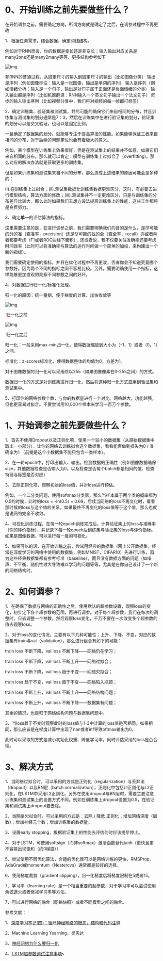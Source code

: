 # 0、开始训练之前先要做些什么？

在开始调参之前，需要确定方向，所谓方向就是确定了之后，在调参过程中不再更改

1、根据任务需求，结合数据，确定网络结构。

例如对于RNN而言，你的数据是变长还是非变长；输入输出对应关系是many2one还是many2many等等，更多结构参考如下

 ![img](https://img2018.cnblogs.com/blog/1479233/201812/1479233-20181223113726085-163410510.png)

非RNN的普通过程，从固定尺寸的输入到固定尺寸的输出（比如图像分类）
输出是序列（例如图像标注：输入是一张图像，输出是单词的序列）
输入是序列（例如情绪分析：输入是一个句子，输出是对句子属于正面还是负面情绪的分类）
输入输出都是序列（比如机器翻译：RNN输入一个英文句子输出一个法文句子）
同步的输入输出序列（比如视频分类中，我们将对视频的每一帧都打标签）

2、确定训练集、验证集和测试集，并尽可能的确保它们来自相同的分布，并且训练集与测试集的划分通常是7：3，然后在训练集中在进行验证集的划分，验证集的划分可以是交叉验证，也可以是固定比例。

一旦确定了数据集的划分，就能够专注于提高算法的性能。如果能够保证三者来自相同的分布，对于后续的问题定位也会有着极大的意义。

例如，某个模型在训练集上效果很好，但是在测试集上的结果并不如意，如果它们来自相同的分布，那么就可以肯定：模型在训练集上过拟合了（overfitting)，那么对应的解决办法就是获取更多的训练集。

但是如果训练集和测试集来自不同的分布，那么造成上述结果的原因可能会是多种的：

(i).在训练集上过拟合；(ii).测试集数据比训练集数据更难区分，这时，有必要去进行模型结构，算法方面的修改；(iii).测试集并不一定更难区分，只是与训练集的分布差异比较大，那么此时如果我们去想方设法提高训练集上的性能，这些工作都将是白费努力。

3、确定**单一**的评估算法的指标。

这里需要注意的是，在进行调参之前，我们需要明确我们的目的是什么，是尽可能的分的准（查准率，precision）还是尽可能的找的全（查全率，recall）亦或者两者都要考虑（F1或者ROC曲线下面积）；还或者说，我不仅要关注准确率还要考虑时间效率（此时可以将准确率与算法的运行时间做一个简单的加权，来构建出一个新的指标）。

我们需要确定使用的指标，并且在优化过程中不再更改，否者你会不知道究竟哪个参数好，因为两个不同的指标之间不容易比较。另外，需要明确使用一个指标，这样能够更加直观的观察不同参数之间的好坏。

4、对数据进行归一化/标准化处理。

归一化的原因：统一量纲、便于梯度的计算、加快收敛等

![img](https://img2018.cnblogs.com/blog/1479233/201812/1479233-20181223152134593-127203317.png)

​                        归一化之前

![img](https://img2018.cnblogs.com/blog/1479233/201812/1479233-20181223152156727-1665598907.png)

​                           归一化之后

 

归一化：一般采用max-min归一化，使得数据缩放到大小为（-1，1）或者（0，1）之间。

标准化：z-scores标准化，使得数据整体的均值为0，方差为1。

对于图像数据的归一化可以采用除以255（如果图像像素在0-255之间）的方式。

数据归一化的方式是对训练集进行归一化，然后将这种归一化方式应用到验证集和测试集中。

5、打印你的网络参数个数，与你的数据量进行一个对比。网络越大，功能越强，但也更容易过拟合。不要尝试用10,000个样本来学习一百万个参数。

# 1、开始调参之前先要做些什么？

1、首先不使用Dropout以及正则化项，使用一个较小的数据集（从原始数据集中取出一小部分），让你的网络去训练拟合这个数据集，看看能否做到损失为0 / 准确率为1 （前提是这个小数据集不能只包含一类样本）。

2、在一轮epoch中，打印出输入、输出，检测数据的正确性（例如图像数据确保size，其他数据检查是否输入为0，以及检查是否每个batch都是相同的值，检查特征与标签是否对应）

3、去除正则化项，观察初始的loss值，并对loss进行预估。

例如，一个二分类问题，使用softmax分类器，那么当样本属于两个类的概率都为0.5的时候，此时的loss = -ln(0.5) = 0.69，后续当网络的loss不再变化时，看看那时候的loss与这个值的关系。如果最终不再变化的loss值等于这个值，那么也就是说网络完全不收敛。

4、可视化训练过程，在每一轮epoch训练完成后，计算验证集上的loss与准确率（你的评价指标），并记录下每一轮epoch后训练集与验证集的loss与评价指标。如果是图像数据，可以进行每一层的可视化。

5、如果可以的话，在开始训练之前，尝试用经典的数据集（网上公开数据集，经常在深度学习的网络中使用的数据集，例如MNIST，CIFAR10）先进行训练，因为这些经典数据集都有参考标准（baseline），而且没有数据方面的问题（如噪声、不平衡、随机性过大导致难以学习的问题等等，尤其是在你自己设计了一个新的网络结构时。

# 2、如何调参？

1、在确保了数据与网络的正确性之后，使用默认的超参数设置，观察loss的变化，初步定下各个超参数的范围，再进行调参。对于每个超参数，我们在每次的调整时，只去调整一个参数，然后观察loss变化，千万不要在一次改变多个超参数的值去观察loss。

2、对于loss的变化情况，主要有以下几种可能性：上升、下降、不变，对应的数据集有train与val（validation），那么进行组合有如下的可能：

train loss 不断下降，val loss 不断下降——网络仍在学习；

train loss 不断下降，val loss 不断上升——网络过拟合；

train loss 不断下降，val loss 趋于不变——网络欠拟合；

train loss 趋于不变，val loss 趋于不变——网络陷入瓶颈；

train loss 不断上升，val loss 不断上升——网络结构问题；

train loss 不断上升，val loss 不断下降——数据集有问题；

其余的情况，也是归于网络结构问题与数据集问题中。

3、当loss趋于不变时观察此时的loss值与1-3中计算的loss值是否相同，如果相同，那么应该是在梯度计算中出现了nan或者inf导致oftmax输出为0。

此时可以采取的方式是减小初始化权重、降低学习率。同时评估采用的loss是否合理。

# 3、解决方式

1、当网络过拟合时，可以采用的方式是正则化（regularization）与丢弃法（dropout）以及BN层（batch normalization），正则化中包括L1正则化与L2正则化，在LSTM中采用L2正则化。另外在使用dropout与BN层时，需要主要注意训练集和测试集上的设置方式不同，例如在训练集上dropout设置为0.5，在验证集和测试集上dropout要去除。

2、当网络欠拟合时，可以采用的方式是：去除 / 降低 正则化；增加网络深度（层数）；增加神经元个数；增加训练集的数据量。

3、设置early stopping，根据验证集上的性能去评估何时应该提早停止。

4、对于LSTM，可使用softsign（而非softmax）激活函数替代tanh（更快且更不容易出现饱和（约0梯度））

5、尝试使用不同优化算法，合适的优化器可以是网络训练的更快，RMSProp、AdaGrad或momentum（Nesterovs）通常都是较好的选择。

6、使用梯度裁剪（gradient clipping），归一化梯度后将梯度限制在5或者15。

7、学习率（learning rate）是一个相当重要的超参数，对于学习率可以尝试使用余弦退火或者衰减学习率等方法。

7、可以进行网络的融合（网络快照）或者不同模型之间的融合。

 

参考文献：

1、[深度学习笔记(四)：循环神经网络的概念，结构和代码注释](https://blog.csdn.net/u014595019/article/details/52571966)

2、Machine Learning Yearning，吴恩达

3、[神经网络为什么要归一化](https://blog.csdn.net/liuheng0111/article/details/52841838)

4、[LSTM超参数调试注意事项](https://blog.csdn.net/chenzhi1992/article/details/77005876)s